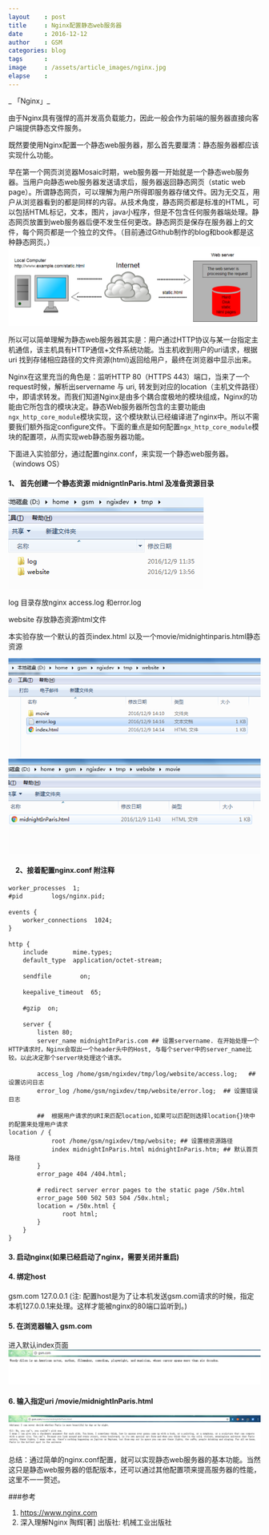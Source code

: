 ```yaml
---
layout    : post
title     : Nginx配置静态web服务器
date      : 2016-12-12
author    : GSM
categories: blog             
tags      :
image     : /assets/article_images/nginx.jpg
elapse    :
---
```

_ 「Nginx」_

由于Nginx具有强悍的高并发高负载能力，因此一般会作为前端的服务器直接向客户端提供静态文件服务。

既然要使用Nginx配置一个静态web服务器，那么首先要厘清：静态服务器都应该实现什么功能。

早在第一个网页浏览器Mosaic时期，web服务器一开始就是一个静态web服务器。当用户向静态web服务器发送请求后，服务器返回静态网页（static web page）。所谓静态网页，可以理解为用户所得即服务器存储文件。因为无交互，用户从浏览器看到的都是同样的内容。从技术角度，静态网页都是标准的HTML，可以包括HTML标记，文本，图片，java小程序，但是不包含任何服务器端处理。静态网页放置到web服务器后便不发生任何更改。静态网页是保存在服务器上的文件，每个网页都是一个独立的文件。（目前通过Github制作的blog和book都是这种静态网页。）  
![](/assets/article_images/techarticles/nginxframework.png)  

所以可以简单理解为静态web服务器其实是：用户通过HTTP协议与某一台指定主机通信，该主机具有HTTP通信+文件系统功能。当主机收到用户的uri请求，根据uri 找到存储相应路径的文件资源(html)返回给用户，最终在浏览器中显示出来。

Nginx在这里充当的角色是：监听HTTP 80（HTTPS 443）端口，当来了一个request时候，解析出servername 与 uri, 转发到对应的location（主机文件路径）中，即请求转发。而我们知道Nginx是由多个耦合度极地的模块组成，Nginx的功能由它所包含的模块决定。静态Web服务器所包含的主要功能由`ngx_http_core_module`模块实现，这个模块默认已经编译进了nginx中。所以不需要我们额外指定configure文件。下面的重点是如何配置`ngx_http_core_module`模块的配置项，从而实现web静态服务器功能。

下面进入实验部分，通过配置nginx.conf，来实现一个静态web服务器。（windows OS）

#### 1、 首先创建一个静态资源 midnigntInParis.html 及准备资源目录

![](/assets/article_images/techarticles/nginxstatic1.png)  

log 目录存放nginx access.log 和error.log

website 存放静态资源html文件

本实验存放一个默认的首页index.html 以及一个movie/midnightinparis.html静态资源

![](/assets/article_images/techarticles/nginxstatic2.png)  
![](/assets/article_images/techarticles/nginxstatic3.png)  

#### 　2、接着配置nginx.conf 附注释
```
worker_processes  1; 
#pid        logs/nginx.pid;

events {
    worker_connections  1024;
}

http {
    include       mime.types;
    default_type  application/octet-stream;

    sendfile        on;

    keepalive_timeout  65;

    #gzip  on;

    server {
        listen 80;
        server_name midnightInParis.com ## 设置servername. 在开始处理一个HTTP请求时，Nginx会取出一个header头中的Host, 与每个server中的server_name比较。以此决定那个server块处理这个请求。
        
        access_log /home/gsm/ngixdev/tmp/log/website/access.log;   ## 设置访问日志
        error_log /home/gsm/ngixdev/tmp/website/error.log;  ## 设置错误日志

        ##  根据用户请求的URI来匹配location,如果可以匹配则选择location{}块中的配置来处理用户请求
location / {
            root /home/gsm/ngixdev/tmp/website; ## 设置根资源路径
            index midnightInParis.html midnightInParis.htm; ## 默认首页路径
        }
        error_page 404 /404.html;
        
        # redirect server error pages to the static page /50x.html
        error_page 500 502 503 504 /50x.html;
        location = /50x.html {
               root html;
        }
    }
}
```

#### 3. 启动nginx(如果已经启动了nginx，需要关闭并重启)

#### 4. 绑定host
gsm.com 127.0.0.1
(注: 配置host是为了让本机发送gsm.com请求的时候，指定本机127.0.0.1来处理。这样才能被nginx的80端口监听到。)

#### 5. 在浏览器输入 gsm.com
进入默认index页面
![](/assets/article_images/techarticles/nginxstatic4.png)  

#### 6. 输入指定uri /movie/midnightInParis.html
![](/assets/article_images/techarticles/nginxstatic5.png)  
总结：通过简单的nginx.conf配置，就可以实现静态web服务器的基本功能。当然这只是静态web服务器的低配版本，还可以通过其他配置项来提高服务器的性能，这里不一一赘述。

###参考

1. https://www.nginx.com
2. 深入理解Nginx  陶辉[著] 出版社: 机械工业出版社